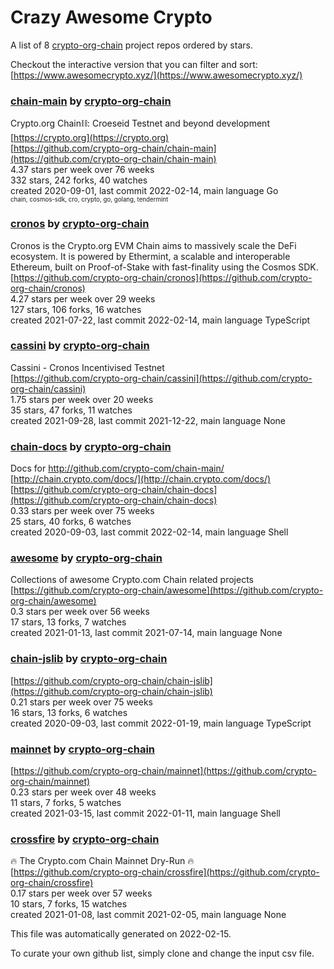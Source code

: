 # Crazy Awesome Crypto
A list of 8 [crypto-org-chain](https://github.com/crypto-org-chain) project repos ordered by stars.  

Checkout the interactive version that you can filter and sort: 
[https://www.awesomecrypto.xyz/](https://www.awesomecrypto.xyz/)  


### [chain-main](https://github.com/crypto-org-chain/chain-main) by [crypto-org-chain](https://github.com/crypto-org-chain)  
Crypto.org Chain⛓: Croeseid Testnet and beyond development  
[https://crypto.org](https://crypto.org)  
[https://github.com/crypto-org-chain/chain-main](https://github.com/crypto-org-chain/chain-main)  
4.37 stars per week over 76 weeks  
332 stars, 242 forks, 40 watches  
created 2020-09-01, last commit 2022-02-14, main language Go  
<sub><sup>chain, cosmos-sdk, cro, crypto, go, golang, tendermint</sup></sub>


### [cronos](https://github.com/crypto-org-chain/cronos) by [crypto-org-chain](https://github.com/crypto-org-chain)  
Cronos is the Crypto.org EVM Chain aims to massively scale the DeFi ecosystem. It is powered by Ethermint, a scalable and interoperable Ethereum, built on Proof-of-Stake with fast-finality using the Cosmos SDK.  
[https://github.com/crypto-org-chain/cronos](https://github.com/crypto-org-chain/cronos)  
4.27 stars per week over 29 weeks  
127 stars, 106 forks, 16 watches  
created 2021-07-22, last commit 2022-02-14, main language TypeScript  


### [cassini](https://github.com/crypto-org-chain/cassini) by [crypto-org-chain](https://github.com/crypto-org-chain)  
Cassini - Cronos Incentivised Testnet  
[https://github.com/crypto-org-chain/cassini](https://github.com/crypto-org-chain/cassini)  
1.75 stars per week over 20 weeks  
35 stars, 47 forks, 11 watches  
created 2021-09-28, last commit 2021-12-22, main language None  


### [chain-docs](https://github.com/crypto-org-chain/chain-docs) by [crypto-org-chain](https://github.com/crypto-org-chain)  
Docs for http://github.com/crypto-com/chain-main/  
[http://chain.crypto.com/docs/](http://chain.crypto.com/docs/)  
[https://github.com/crypto-org-chain/chain-docs](https://github.com/crypto-org-chain/chain-docs)  
0.33 stars per week over 75 weeks  
25 stars, 40 forks, 6 watches  
created 2020-09-03, last commit 2022-02-14, main language Shell  


### [awesome](https://github.com/crypto-org-chain/awesome) by [crypto-org-chain](https://github.com/crypto-org-chain)  
Collections of awesome Crypto.com Chain related projects  
[https://github.com/crypto-org-chain/awesome](https://github.com/crypto-org-chain/awesome)  
0.3 stars per week over 56 weeks  
17 stars, 13 forks, 7 watches  
created 2021-01-13, last commit 2021-07-14, main language None  


### [chain-jslib](https://github.com/crypto-org-chain/chain-jslib) by [crypto-org-chain](https://github.com/crypto-org-chain)  
  
[https://github.com/crypto-org-chain/chain-jslib](https://github.com/crypto-org-chain/chain-jslib)  
0.21 stars per week over 75 weeks  
16 stars, 13 forks, 6 watches  
created 2020-09-03, last commit 2022-01-19, main language TypeScript  


### [mainnet](https://github.com/crypto-org-chain/mainnet) by [crypto-org-chain](https://github.com/crypto-org-chain)  
  
[https://github.com/crypto-org-chain/mainnet](https://github.com/crypto-org-chain/mainnet)  
0.23 stars per week over 48 weeks  
11 stars, 7 forks, 5 watches  
created 2021-03-15, last commit 2022-01-11, main language Shell  


### [crossfire](https://github.com/crypto-org-chain/crossfire) by [crypto-org-chain](https://github.com/crypto-org-chain)  
🔥 The Crypto.com Chain Mainnet Dry-Run 🔥  
[https://github.com/crypto-org-chain/crossfire](https://github.com/crypto-org-chain/crossfire)  
0.17 stars per week over 57 weeks  
10 stars, 7 forks, 15 watches  
created 2021-01-08, last commit 2021-02-05, main language None  


This file was automatically generated on 2022-02-15.  

To curate your own github list, simply clone and change the input csv file.  